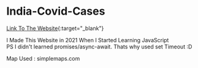 # India-Covid-Cases

[Link To The Website](https://india-covid-cases.netlify.app){:target="_blank"}

I Made This Website in 2021 When I Started Learning JavaScript <br>
PS I didn't learned promises/async-await. Thats why used set Timeout :D

Map Used : simplemaps.com

